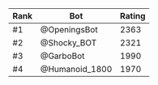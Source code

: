 Rank|Bot|Rating
---|---|---
#1|@OpeningsBot|2363
#2|@Shocky_BOT|2321
#3|@GarboBot|1990
#4|@Humanoid_1800|1970
